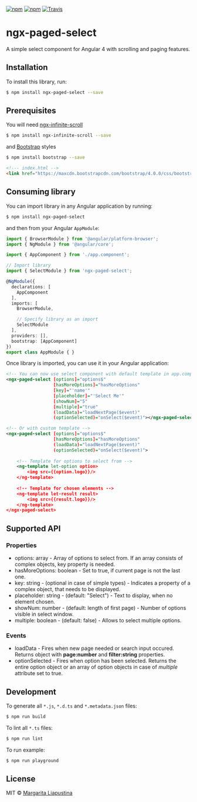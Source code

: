 [![npm](https://img.shields.io/npm/v/ngx-paged-select.svg)](https://www.npmjs.com/package/ngx-paged-select)
[![npm](https://img.shields.io/npm/dt/ngx-paged-select.svg)](https://www.npmjs.com/package/ngx-paged-select)
[![Travis](https://img.shields.io/travis/Margi47/ngx-paged-select.svg)](https://www.npmjs.com/package/ngx-paged-select)

# ngx-paged-select
A simple select component for Angular 4 with scrolling and paging features.

## Installation

To install this library, run:

```bash
$ npm install ngx-paged-select --save
```
## Prerequisites

You will need [ngx-infinite-scroll](https://github.com/orizens/ngx-infinite-scroll)

```bash
$ npm install ngx-infinite-scroll --save
```
and [Bootstrap](https://getbootstrap.com/) styles

```bash
$ npm install bootstrap --save
```
```html
<!--- index.html -->
<link href="https://maxcdn.bootstrapcdn.com/bootstrap/4.0.0/css/bootstrap.min.css" rel="stylesheet">
```

## Consuming library

You can import library in any Angular application by running:

```bash
$ npm install ngx-paged-select
```

and then from your Angular `AppModule`:

```typescript
import { BrowserModule } from '@angular/platform-browser';
import { NgModule } from '@angular/core';

import { AppComponent } from './app.component';

// Import library
import { SelectModule } from 'ngx-paged-select';

@NgModule({
  declarations: [
    AppComponent
  ],
  imports: [
    BrowserModule,

    // Specify library as an import
    SelectModule
  ],
  providers: [],
  bootstrap: [AppComponent]
})
export class AppModule { }
```

Once library is imported, you can use it in your Angular application:

```xml
<!-- You can now use select component with default template in app.component.html -->
<ngx-paged-select [options]="options$"
                  [hasMoreOptions]="hasMoreOptions"
                  [key]="'name'"
                  [placeholder]="'Select Me'"
                  [showNum]="5"
                  [multiple]="true"
                  (loadData)="loadNextPage($event)"
                  (optionSelected)="onSelect($event)"></ngx-paged-select>
```

```xml
<!-- Or with custom template -->
<ngx-paged-select [options]="options$"
                  [hasMoreOptions]="hasMoreOptions"
                  (loadData)="loadNextPage($event)"
                  (optionSelected)="onSelect($event)">
  
    <!-- Template for options to select from -->
    <ng-template let-option option>
        <img src={{option.logo}}/>
    </ng-template>
  
    <!-- Template for chosen elements -->
    <ng-template let-result result>
        <img src={{result.logo}}/>
    </ng-template>
</ngx-paged-select>
```

## Supported API

### Properties
- options: array - Array of options to select from. If an array consists of complex objects, key property is needed.
- hasMoreOptions: boolean - Set to true, if current page is not the last one.
- key: string - (optional in case of simple types) - Indicates a property of a complex object, that needs to be displayed.
- placeholder: string - (default: "Select") - Text to display, when no element chosen.
- showNum: number - (default: length of first page) - Number of options visible in select window.
- multiple: boolean - (default: false) - Allows to select multiple options.

### Events
- loadData - Fires when new page needed or search input occured. Returns object with **page:number** and **filter:string** properties.
- optionSelected - Fires when option has been selected. Returns the entire option object or an array of option objects in case of *multiple* attribute set to true.

## Development

To generate all `*.js`, `*.d.ts` and `*.metadata.json` files:

```bash
$ npm run build
```

To lint all `*.ts` files:

```bash
$ npm run lint
```

To run example:

```bash
$ npm run playground
```

## License

MIT © [Margarita Liapustina](mailto:Margi47@users.noreply.github.com)
